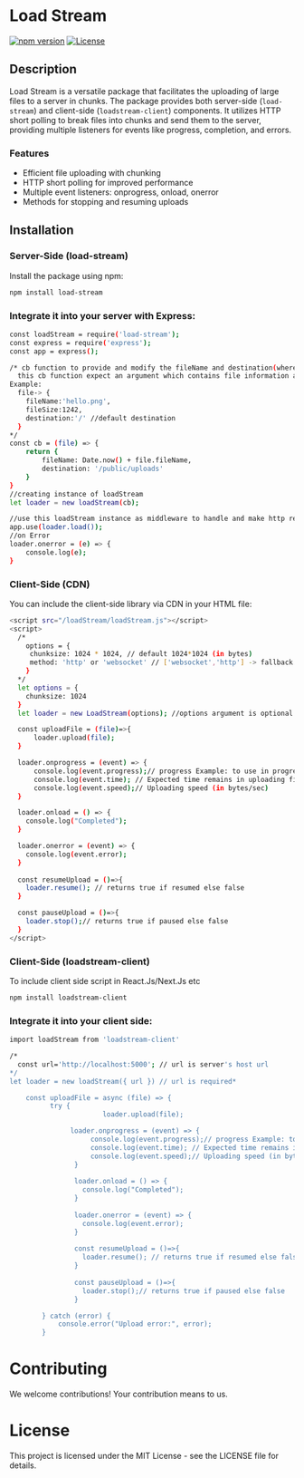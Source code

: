 # Load Stream

[![npm version](https://badge.fury.io/js/load-stream.svg)](https://www.npmjs.com/package/load-stream)
[![License](https://img.shields.io/badge/license-MIT-blue.svg)](https://opensource.org/licenses/MIT)

## Description

Load Stream is a versatile package that facilitates the uploading of large files to a server in chunks. The package provides both server-side (`load-stream`) and client-side (`loadstream-client`) components. It utilizes HTTP short polling to break files into chunks and send them to the server, providing multiple listeners for events like progress, completion, and errors.

### Features

- Efficient file uploading with chunking
- HTTP short polling for improved performance
- Multiple event listeners: onprogress, onload, onerror
- Methods for stopping and resuming uploads

## Installation

### Server-Side (load-stream)

Install the package using npm:

```bash
npm install load-stream
```

### Integrate it into your server with Express:

```bash
const loadStream = require('load-stream');
const express = require('express');
const app = express();

/* cb function to provide and modify the fileName and destination(where to save file)
  this cb function expect an argument which contains file information and current uploading directory.
Example:
  file-> {
    fileName:'hello.png',
    fileSize:1242,
    destination:'/' //default destination
  }
*/
const cb = (file) => {
    return {
        fileName: Date.now() + file.fileName,
        destination: '/public/uploads'
    }
}
//creating instance of loadStream
let loader = new loadStream(cb);

//use this loadStream instance as middleware to handle and make http requests
app.use(loader.load());
//on Error 
loader.onerror = (e) => {
    console.log(e);
}
``` 



### Client-Side (CDN)

You can include the client-side library via CDN in your HTML file:

```bash
<script src="/loadStream/loadStream.js"></script>
<script>
  /*
    options = {
     chunksize: 1024 * 1024, // default 1024*1024 (in bytes)
     method: 'http' or 'websocket' // ['websocket','http'] -> fallback from websocket to http
    }
  */
  let options = {
    chunksize: 1024
  }
  let loader = new LoadStream(options); //options argument is optional fallback to default options

  const uploadFile = (file)=>{
      loader.upload(file);
  }

  loader.onprogress = (event) => {
      console.log(event.progress);// progress Example: to use in progress bar
      console.log(event.time); // Expected time remains in uploading file (in seconds)
      console.log(event.speed);// Uploading speed (in bytes/sec)
  }

  loader.onload = () => {
    console.log("Completed");
  }

  loader.onerror = (event) => {
    console.log(event.error);
  }
  
  const resumeUpload = ()=>{
    loader.resume(); // returns true if resumed else false
  }

  const pauseUpload = ()=>{
    loader.stop();// returns true if paused else false
  }
</script>

```



### Client-Side (loadstream-client)
To include client side script in React.Js/Next.Js etc

```bash
npm install loadstream-client
```

### Integrate it into your client side:
```bash
import loadStream from 'loadstream-client'
```
```bash
/*
  const url='http://localhost:5000'; // url is server's host url 
*/
let loader = new loadStream({ url }) // url is required*

	const uploadFile = async (file) => {
          try {
                       loader.upload(file);

		       loader.onprogress = (event) => {
		            console.log(event.progress);// progress Example: to use in progress bar
		            console.log(event.time); // Expected time remains in uploading file (in seconds)
		            console.log(event.speed);// Uploading speed (in bytes/sec)
		        }
		      
		        loader.onload = () => {
		          console.log("Completed");
		        }
		      
		        loader.onerror = (event) => {
		          console.log(event.error);
		        }
		        
		        const resumeUpload = ()=>{
		          loader.resume(); // returns true if resumed else false
		        }
		      
		        const pauseUpload = ()=>{
		          loader.stop();// returns true if paused else false
		        }

		} catch (error) {
			console.error("Upload error:", error);
		}
```

# Contributing

We welcome contributions! Your contribution means to us.

# License
This project is licensed under the MIT License - see the LICENSE file for details.
